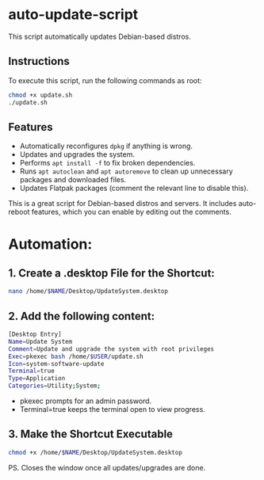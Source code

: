 # auto-update-script

This script automatically updates Debian-based distros.

## Instructions

To execute this script, run the following commands as root:

```bash
chmod +x update.sh
./update.sh
```

## Features

- Automatically reconfigures `dpkg` if anything is wrong.
- Updates and upgrades the system.
- Performs `apt install -f` to fix broken dependencies.
- Runs `apt autoclean` and `apt autoremove` to clean up unnecessary packages and downloaded files.
- Updates Flatpak packages (comment the relevant line to disable this).

This is a great script for Debian-based distros and servers. It includes auto-reboot features, which you can enable by editing out the comments.

# Automation:
## 1. Create a .desktop File for the Shortcut:

```bash
nano /home/$NAME/Desktop/UpdateSystem.desktop
```
## 2. Add the following content:

```bash
[Desktop Entry]
Name=Update System
Comment=Update and upgrade the system with root privileges
Exec=pkexec bash /home/$USER/update.sh
Icon=system-software-update
Terminal=true
Type=Application
Categories=Utility;System;
```
- pkexec prompts for an admin password.
- Terminal=true keeps the terminal open to view progress.

## 3. Make the Shortcut Executable

```bash
chmod +x /home/$NAME/Desktop/UpdateSystem.desktop
```
PS. Closes the window once all updates/upgrades are done.

